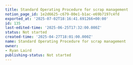 ```yaml
---
title: Standard Operating Procedure for scrap management
notion_page_id: 1e2d6625-c679-80e1-b1ac-e69b7197c4fd
exported_at: '2025-07-02T18:16:41.691266+00:00'
id: 135
last-edited-time: '2025-06-25T17:32:00.000Z'
status: Not started
created-time: '2025-04-27T18:01:00.000Z'
name: Standard Operating Procedure for scrap management
owner:
- Ryan Laird
publishing-status: Not started
---
```


<!-- Unsupported block type: table_of_contents -->

<!-- Unsupported block type: unsupported -->

